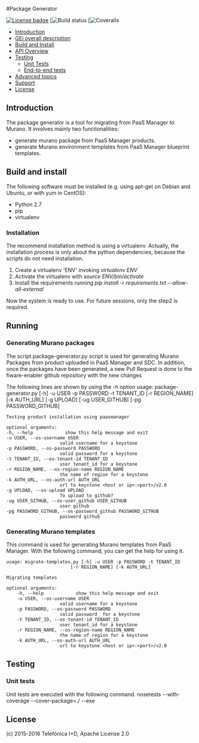 #<a name="top"></a>Package Generator

[![License badge](https://img.shields.io/badge/license-Apache_2.0-blue.svg)](LICENSE)
[![Build status](https://travis-ci.org/telefonicaid/fiware-enablers/package-generator.svg?branch=develop)
[![Coveralls](https://coveralls.io/repos/telefonicaid/fiware-enablers/package-generator/badge.svg?branch=develop&service=github)


* [Introduction](#introduction)
* [GEi overall description](#gei-overall-description)
* [Build and Install](#build-and-install)
* [API Overview](#api-overview)
* [Testing](#testing)
    * [Unit Tests](#unit-tests)
    * [End-to-end tests](#end-to-end-tests)
* [Advanced topics](#advanced-topics)
* [Support](#support)
* [License](#license)


## Introduction

The package generator is a tool for migrating from PaaS Manager to Murano. It involves mainly two functionalities:
- generate murano package from PaaS Manager products.
- generate Murano environment templates from PaaS Manager blueprint templates.

## Build and install
The following software must be installed (e.g. using apt-get on Debian and Ubuntu,
or with yum in CentOS):

- Python 2.7
- pip
- virtualenv

### Installation

The recommend installation method is using a virtualenv. Actually, the installation
process is only about the python dependencies, because the scripts do not need
installation.

1) Create a virtualenv 'ENV' invoking *virtualenv ENV*
2) Activate the virtualenv with *source ENV/bin/activate*
3) Install the requirements running *pip install -r requirements.txt
   --allow-all-external*

Now the system is ready to use. For future sessions, only the step2 is required.


## Running
### Generating Murano packages
The script package-generator.py script is used for generating Murano Packages from product uploaded in PaaS Manager and SDC. In addition, once the packages have been
generated, a new Pull Request is done to the fiware-enabler github repository with the new changes

 The following lines are shown by using the -h option
    usage: package-generator.py [-h] -u USER -p PASSWORD -t TENANT_ID
                            [-r REGION_NAME] [-k AUTH_URL] [-g UPLOAD]
                            [-ug USER_GITHUB] [-pg PASSWORD_GITHUB]

    Testing product installation using paasmanager

    optional arguments:
    -h, --help            show this help message and exit
    -u USER, --os-username USER
                        valid username for a keystone
    -p PASSWORD, --os-password PASSWORD
                        valid password for a keystone
    -t TENANT_ID, --os-tenant-id TENANT_ID
                        user tenant_id for a keystone
    -r REGION_NAME, --os-region-name REGION_NAME
                        the name of region for a keystone
    -k AUTH_URL, --os-auth-url AUTH_URL
                        url to keystone <host or ip>:<port>/v2.0
    -g UPLOAD, --os-upload UPLOAD
                        To upload to github?
    -ug USER_GITHUB, --os-user_github USER_GITHUB
                        user github
    -pg PASSWORD_GITHUB, --os-password_github PASSWORD_GITHUB
                        password github

### Generating Murano templates
This command is used for generating Murano templates from PaaS Manager. With the following command, you can get the help
for using it.

    usage: migrate-templates.py [-h] -u USER -p PASSWORD -t TENANT_ID
                            [-r REGION_NAME] [-k AUTH_URL]

    Migrating templates

    optional arguments:
        -h, --help            show this help message and exit
        -u USER, --os-username USER
                        valid username for a keystone
        -p PASSWORD, --os-password PASSWORD
                        valid password  for a keystone
        -t TENANT_ID, --os-tenant-id TENANT_ID
                        user tenant_id for a keystone
        -r REGION_NAME, --os-region-name REGION_NAME
                        the name of region for a keystone
        -k AUTH_URL, --os-auth-url AUTH_URL
                        url to keystone <host or ip>:<port>/v2.0


## Testing

### Unit tests
Unit tests are executed with the following command.
    nosetests --with-coverage --cover-package=./ --exe

## License

\(c) 2015-2016 Telefónica I+D, Apache License 2.0
